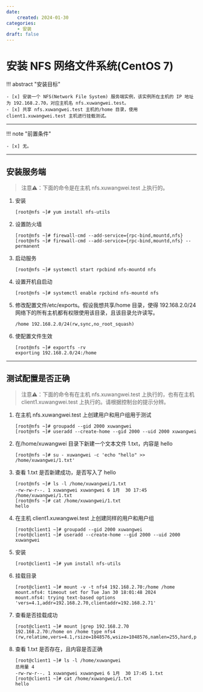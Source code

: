```yaml
---
date: 
    created: 2024-01-30
categories: 
    - 安装
draft: false
---
```


# 安装 NFS 网络文件系统(CentOS 7)

<!-- more -->
!!! abstract "安装目标"

    - [x] 安装一个 NFS(Network File System) 服务端实例，该实例所在主机的 IP 地址为 192.168.2.70，对应主机名 nfs.xuwangwei.test。
    - [x] 共享 nfs.xuwangwei.test 主机的/home 目录，使用 client1.xuwangwei.test 主机进行挂载测试。

---

!!! note "前置条件"

    - [x] 无。

---

## 安装服务端

> 注意⚠️：下面的命令是在主机 nfs.xuwangwei.test 上执行的。

1. 安装

    ```console
    [root@nfs ~]# yum install nfs-utils
    ```

2. 设置防火墙

    ```console
    [root@nfs ~]# firewall-cmd --add-service={rpc-bind,mountd,nfs}
    [root@nfs ~]# firewall-cmd --add-service={rpc-bind,mountd,nfs} --permanent
    ```

3. 启动服务

    ```console
    [root@nfs ~]# systemctl start rpcbind nfs-mountd nfs
    ```

4. 设置开机自启动

    ```console
    [root@nfs ~]# systemctl enable rpcbind nfs-mountd nfs
    ```

5. 修改配置文件/etc/exports。假设我想共享/home 目录，使得 192.168.2.0/24 网络下的所有主机都有权限使用该目录，且该目录允许读写。

    ```console
    /home 192.168.2.0/24(rw,sync,no_root_squash)
    ```

6. 使配置文件生效

    ```console
    [root@nfs ~]# exportfs -rv
    exporting 192.168.2.0/24:/home
    ```

---

## 测试配置是否正确

> 注意⚠️：下面的命令有在主机 nfs.xuwangwei.test 上执行的，也有在主机 client1.xuwangwei.test 上执行的。请根据控制台的提示分辨。

1. 在主机 nfs.xuwangwei.test 上创建用户和用户组用于测试

    ```console
    [root@nfs ~]# groupadd --gid 2000 xuwangwei
    [root@nfs ~]# useradd --create-home --gid 2000 --uid 2000 xuwangwei
    ```

2. 在/home/xuwangwei 目录下新建一个文本文件 1.txt，内容是 hello

    ```console
    [root@nfs ~]# su - xuwangwei -c 'echo "hello" >> /home/xuwangwei/1.txt'
    ```

3. 查看 1.txt 是否新建成功，是否写入了 hello

    ```console
    [root@nfs ~]# ls -l /home/xuwangwei/1.txt
    -rw-rw-r--. 1 xuwangwei xuwangwei 6 1月  30 17:45 /home/xuwangwei/1.txt
    [root@nfs ~]# cat /home/xuwangwei/1.txt
    hello
    ```

4. 在主机 client1.xuwangwei.test 上创建同样的用户和用户组

    ```console
    [root@client1 ~]# groupadd --gid 2000 xuwangwei
    [root@client1 ~]# useradd --create-home --gid 2000 --uid 2000 xuwangwei
    ```

5. 安装

    ```console
    [root@client1 ~]# yum install nfs-utils
    ```

6. 挂载目录

    ```console
    [root@client1 ~]# mount -v -t nfs4 192.168.2.70:/home /home
    mount.nfs4: timeout set for Tue Jan 30 18:01:48 2024
    mount.nfs4: trying text-based options 'vers=4.1,addr=192.168.2.70,clientaddr=192.168.2.71'
    ```

7. 查看是否挂载成功

    ```console
    [root@client1 ~]# mount |grep 192.168.2.70
    192.168.2.70:/home on /home type nfs4 (rw,relatime,vers=4.1,rsize=1048576,wsize=1048576,namlen=255,hard,proto=tcp,timeo=600,retrans=2,sec=sys,clientaddr=192.168.2.71,local_lock=none,addr=192.168.2.70)
    ```

8. 查看 1.txt 是否存在，且内容是否正确

    ```console
    [root@client1 ~]# ls -l /home/xuwangwei
    总用量 4
    -rw-rw-r--. 1 xuwangwei xuwangwei 6 1月  30 17:45 1.txt
    [root@client1 ~]# cat /home/xuwangwei/1.txt 
    hello
    ```
